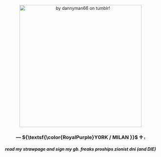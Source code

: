 <p align="center">
<img width="400" src="https://64.media.tumblr.com/59d33d927c602884b6b903aaee5d485b/b00778298ec02d24-dc/s2048x3072/9f1dba54a539de24e98837732af35b24e8c4aeae.pnj" alt="by dannyman66 on tumblr!">
</p> 

<h3 align="center"> — ${\textsf{\color{RoyalPurple}Y0RK / MILAN }}$ ♱ ⨾</h3>

<h5 align="center"> read my strawpage and sign my gb. freaks proships zionist dni (and DIE) </h5>
